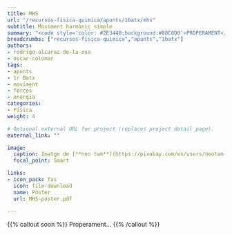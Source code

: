 ```yaml
---
title: MHS
url: "/recursos-fisica-quimica/apunts/1batx/mhs"
subtitle: Moviment harmònic simple
summary: "<code style='color: #2E3440;background:#88C0D0'>PROPERAMENT</code> <br> Moviment harmònic simple."
breadcrumbs: ["recursos-fisica-quimica","apunts","1batx"]
authors:
- rodrigo-alcaraz-de-la-osa
- oscar-colomar
tags:
- apunts
- 1r Batx
- moviment
- forces
- energia
categories:
- Física
weight: 4

# Optional external URL for project (replaces project detail page).
external_link: ""

image:
  caption: Imatge de [**neo tam**](https://pixabay.com/es/users/neotam-11291643/) en [Pixabay](https://pixabay.com/es/)
  focal_point: Smart

links:
- icon_pack: fas
  icon: file-download
  name: Pòster
  url: MHS-poster.pdf

---
```


<!-- <iframe src="https://phet.colorado.edu/sims/html/masses-and-springs/latest/masses-and-springs_es.html" width="800" height="600" scrolling="no" allowfullscreen></iframe> -->

<!-- https://twitter.com/rayleighlord/status/1345689336549941248?s=21 -->

{{% callout soon %}}
Properament...
{{% /callout %}}